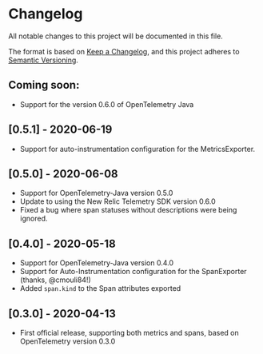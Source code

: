 # Changelog
All notable changes to this project will be documented in this file.

The format is based on [Keep a Changelog](https://keepachangelog.com/en/1.0.0/),
and this project adheres to [Semantic Versioning](https://semver.org/spec/v2.0.0.html).

## Coming soon:
- Support for the version 0.6.0 of OpenTelemetry Java

## [0.5.1] - 2020-06-19
- Support for auto-instrumentation configuration for the MetricsExporter.

## [0.5.0] - 2020-06-08
- Support for OpenTelemetry-Java version 0.5.0
- Update to using the New Relic Telemetry SDK version 0.6.0
- Fixed a bug where span statuses without descriptions were being ignored.

## [0.4.0] - 2020-05-18
- Support for OpenTelemetry-Java version 0.4.0
- Support for Auto-Instrumentation configuration for the SpanExporter (thanks, @cmouli84!)
- Added `span.kind` to the Span attributes exported

## [0.3.0] - 2020-04-13
- First official release, supporting both metrics and spans, based on OpenTelemetry version 0.3.0


